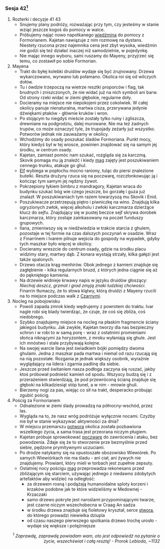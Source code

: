 ### Sesja 42[<sup>1</sup>](#ad1)
1. Rozterki i decyzje
41 43
    - Snujemy plany podróży, rozważając przy tym, czy jesteśmy w stanie wziąć jeszcze kogoś do pomocy w walce.
    - Próbujemy nająć nowo napotkanego [wiedźmina](Gaetan) do pomocy z Formorianem. Kajetan nawiązuje z nim rozmowę na dystans. Niestety rzucona przez najemnika cena jest zbyt wysoka, wiedźmin nie godzi się też działać inaczej niż samodzielnie, w pojedynkę.
    - Nie mając innego wyboru, sami ruszamy do Mayeny, przyjrzeć się temu, co zostawił po sobie Formorian.
2. Mayena
    - Trakt do byłej kolebki druidów wydaje się być zrujnowany. Drzewa wykarczowano, wyrwano lub połamano. Okolica roi się od wilczych dołów.
    - Tu i ówdzie trzepoczą na wietrze resztki proporców i flag, tak brudnych i zniszczonych, że nie widać już na nich symboli ani barw. Od strony rzeki widać w ziemi głębokie, regularne doły.
    - Docieramy na miejsce nie niepokojeni przez cokolwiek. W całej okolicy panuje nienaturalna, martwa cisza, przerywana jedynie dźwiękami ptaków - głównie kruków i wron.
    - Po stojącym tu niegdyś mieście zostały tylko ruiny i zgliszcza, drewniane na podgrodziu, dalej murowane. Nie ma też żadnych trupów, co może oznaczyć tyle, że trupojady zeżarły już wszystko. Potworów jednak nie zauważamy w okolicy.
    - Wchodzimy do osady poszukać śladów Formoriana. Punkt mocy, który kiedyś był w tej wiosce, powinien znajdować się na samym jej środku, w centrum osady.
    - Kajetan, zamiast pomóc nam szukać, rozgląda się za karczmą. Skovik pomaga mu ją znaleźć i kiedy [mag](Kajetan) zajęty jest poszukiwaniem cennego trunku, atakuje go ghul.
    - [Elf](Kajetan) wybiega w popłochu mocno raniony, tuląc do piersi znalezione butelki. Reszta drużyny rzuca się na poczwarę, rozczłonkowując ją i kończąc tym samym jej nędzny żywot.
    - Pokrzepiony łykiem bimbru z mandragory, Kajetan wraca do budynku szukać bóg wie czego jeszcze, bo gorzałę i guza już znalazł. W poszukiwaniach tym razem towarzyszą mu Skovik i Enid.
    - Poszukiwacze przetrzepują piętro i piwniczkę na wino. Znajdują kilka ogryzionych zwłok, więcej alkoholu i zwłoki karczmarza dzierżące klucz do sejfu. Znajdujący się w pustej beczce sejf skrywa dorobek karczmarza, który zostaje zainkasowany na poczet funduszy grupowych.
    - Ilana, zmieniwszy się w niedźwiedzia w trakcie starcia z ghulem, pozostaje w tej formie na czas dalszych poczynań w osadzie. Wraz z Finarrinem i Ivarem pilnuje wejścia do gospody na wypadek, gdyby tych maszkar było więcej w okolicy.
    - Docieramy wreszcie do centrum osady, gdzie na środku placu widzimy stary, martwy dąb. Z konara wystają strzały, kilka gałęzi jest także spalonych.
    - Drzewo otacza krąg menhirów. Obok jednego z kamieni znajduje się zagłębienie - kilka regularnych bruzd, z których jedna ciągnie się aż do pękniętego kamienia.
    - Na drzewie widnieje krwawy napis w języku druidów głoszący: _Niechaj deszcz, grzmot i grad zmyją znaki ludzkiej chciwości_. Finarrin tłumaczy, że to słowa klątwy, którą druidzi z Mayeny rzucili na to miejsce podczas walk z [Czarnymi](Nilfgaard).
3. Nocleg na pobojowisku
    - Powoli zapada zmrok kiedy wędrujemy z powrotem do traktu. Ivar nagle robi się blady twierdząc, że czuje, że coś się zbliża, coś niedobrego. 
    - Szybko znajdujemy miejsce na nocleg na płaskim fragmencie ściany jakiegoś budynku. Jak zwykle, Kajetan tworzy dla nas bezpieczny schron i w robi to w samą porę - wraz z ostatnimi promieniami słońca niknącymi za horyzontem, z mroku wyłaniają się ghule. Jest ich mnóstwo i stale przybywają kolejne.
    - Na swojej warcie Ilana jest świadkiem bójki pomiędzy dwoma ghulami. Jedna z maszkar pada martwa i niemal od razu rzucają się na nią pozostałe. Rozgania je jednak większy osobnik, wyraźnie wyglądający na lidera i zgarnia padlinę dla siebie.
    - Jeszcze przed świtaniem nasza podłoga zaczyna się ruszać, jakby ktoś próbował podnieść kamień od spodu. Wszyscy budzą się i z przerażeniem stwierdzają, że pod przewróconą ścianą znajduje się głęboki na kilkadziesiąt stóp tunel, a w nim - mrowie ghuli.
    - Bierzemy nogi za pas, wiejąc co sił na trakt, desperacko próbując zgubić pościg.
4. Pościg za Formorianem
    - Odnalezione w ziemi ślady prowadzą na północny-wschód, przez las.
    - Wygląda na to, że nasz wróg podróżuje wyłącznie nocami. Czyżby nie był w stanie wykazywać aktywności za dnia?
    - W miejscu przemarszu [potwora](Formorian) okolica została pozbawiona wszelkiego życia, a sama trasa jest przeorana niczym pługiem.
    - Kajetan próbuje sprowokować [poczwarę](Formorian) do zawrócenia i ataku, bez powodzenia. Zdaje się że to stworzenie prze bezmyślnie przed siebie, pędzone prymitywnymi uczuciami.
    - Po drodze natykamy się na opustoszałe obozowisko Wiewiórek. Po samych Wiewiórkach nie ma śladu - ani ciał, ani żywych nie znajdujemy. Prowiant, który mieli w torbach jest zupełnie zepsuty.
    - Ostatniej nocy pościgu [mag](Kajetan) przeprowadza rekonesans przed zbliżającym się starciem, używając jednego z niedawno zdobytych artefaktów aby widzieć na odległość:
        - za drzewem rosną i podążają humanoidalne sploty korzeni i krzaków podobne jak te które widzieliśmy w Medownej - Krzaczaki
        - samo drzewo pokryte jest naroślami przypominającymi twarze, jest czarne niczym wszechobecna w Craag An sadza
        - w środku drzewa znajduje się fioletowy kryształ, serce [stwora](Formorian), do którego prowadzi niewielka dziupla
        - od czasu naszego pierwszego spotkania drzewo trochę urosło - wydaje się większe i potężniejsze


<div align="right"><i><a id='ad1'></a><sup>1</sup>
Zaprawdę, zaprawdę powiadam wam, oto jest odpowiedź na pytanie o życie, wszechświat i całą resztę! - Prorok Lebioda, ~1132
</i></div>